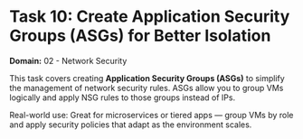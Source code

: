 # Task 10: Create Application Security Groups (ASGs) for Better Isolation

**Domain:** 02 - Network Security

This task covers creating **Application Security Groups (ASGs)** to simplify the management of network security rules. ASGs allow you to group VMs logically and apply NSG rules to those groups instead of IPs.

Real-world use: Great for microservices or tiered apps — group VMs by role and apply security policies that adapt as the environment scales.
